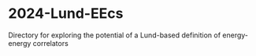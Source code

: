 # 2024-Lund-EEcs

Directory for exploring the potential of a Lund-based definition of energy-energy correlators
